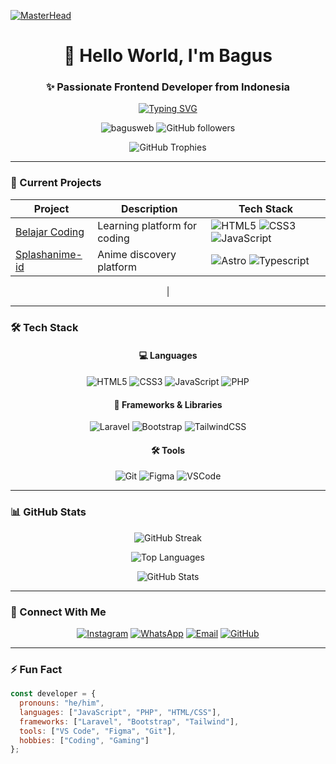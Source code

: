 [![MasterHead](https://propulsive.in/assets/img/service-icon/web.gif)](https://bagusweb.github.io)

<h1 align="center">👋 Hello World, I'm Bagus</h1>
<h3 align="center">✨ Passionate Frontend Developer from Indonesia</h3>

<p align="center">
  <a href="https://git.io/typing-svg">
    <img src="https://readme-typing-svg.demolab.com?font=Fira+Code&pause=1000&color=22D3EE&center=true&vCenter=true&width=435&lines=Turning+ideas+into+reality;Clean+code+enthusiast;Always+learning+new+tech;Coffee+%3C3" alt="Typing SVG" />
  </a>
</p>

<p align="center">
  <img src="https://komarev.com/ghpvc/?username=BagusWeb&label=Profile+Views&color=0e75b6&style=for-the-badge" alt="bagusweb" /> 
  <img src="https://img.shields.io/github/followers/BagusWeb?label=Followers&style=for-the-badge&color=0e75b6" alt="GitHub followers" />
</p>

<div align="center">
  <img src="https://github-profile-trophy.vercel.app/?username=BagusWeb&theme=onedark&row=1&column=7" alt="GitHub Trophies" />
</div>

---

### 🚀 Current Projects

<div align="center">
  
| Project | Description | Tech Stack |
|---------|-------------|------------|
| [Belajar Coding](https://bagusweb.github.io/belajar-coding-with-bagus) | Learning platform for coding | ![HTML5](https://img.shields.io/badge/-HTML5-E34F26?style=flat-square&logo=html5&logoColor=white) ![CSS3](https://img.shields.io/badge/-CSS3-1572B6?style=flat-square&logo=css3) ![JavaScript](https://img.shields.io/badge/-JavaScript-F7DF1E?style=flat-square&logo=javascript&logoColor=black) |
| [Splashanime-id](https://splashanime-id.vercel.app/) | Anime discovery platform | ![Astro](https://img.shields.io/badge/-Astro-1a1a1a?style=flat-square&logo=astro&logoColor=white) ![Typescript](https://img.shields.io/badge/-TSX-3178C6?style=flat-square&logo=typescript&logoColor=white)
 |

</div>

---

### 🛠️ Tech Stack

<div align="center">
  
#### 💻 Languages
![HTML5](https://img.shields.io/badge/-HTML5-E34F26?style=for-the-badge&logo=html5&logoColor=white)
![CSS3](https://img.shields.io/badge/-CSS3-1572B6?style=for-the-badge&logo=css3)
![JavaScript](https://img.shields.io/badge/-JavaScript-F7DF1E?style=for-the-badge&logo=javascript&logoColor=black)
![PHP](https://img.shields.io/badge/-PHP-777BB4?style=for-the-badge&logo=php&logoColor=white)

#### 🎨 Frameworks & Libraries
![Laravel](https://img.shields.io/badge/-Laravel-FF2D20?style=for-the-badge&logo=laravel&logoColor=white)
![Bootstrap](https://img.shields.io/badge/-Bootstrap-7952B3?style=for-the-badge&logo=bootstrap&logoColor=white)
![TailwindCSS](https://img.shields.io/badge/-Tailwind_CSS-38B2AC?style=for-the-badge&logo=tailwind-css&logoColor=white)

#### 🛠️ Tools
![Git](https://img.shields.io/badge/-Git-F05032?style=for-the-badge&logo=git&logoColor=white)
![Figma](https://img.shields.io/badge/-Figma-F24E1E?style=for-the-badge&logo=figma&logoColor=white)
![VSCode](https://img.shields.io/badge/-VS_Code-007ACC?style=for-the-badge&logo=visual-studio-code&logoColor=white)

</div>

---

### 📊 GitHub Stats

<div align="center">
  
![GitHub Streak](https://streak-stats.demolab.com?user=BagusWeb&theme=vue-dark&hide_border=true&date_format=j%20M%5B%20Y%5D)
  
![Top Languages](https://github-readme-stats.vercel.app/api/top-langs/?username=BagusWeb&theme=vue-dark&show_icons=true&hide_border=true&layout=compact)

![GitHub Stats](https://github-readme-stats.vercel.app/api?username=BagusWeb&theme=vue-dark&show_icons=true&hide_border=true&count_private=true&include_all_commits=true)

</div>

---

### 🤝 Connect With Me

<div align="center">
  
[![Instagram](https://img.shields.io/badge/-Instagram-E4405F?style=for-the-badge&logo=instagram&logoColor=white)](https://instagram.com/lanzzz.20)
[![WhatsApp](https://img.shields.io/badge/-WhatsApp-25D366?style=for-the-badge&logo=whatsapp&logoColor=white)](https://wa.me/6285894493680)
[![Email](https://img.shields.io/badge/-Email-D14836?style=for-the-badge&logo=gmail&logoColor=white)](mailto:laptopbagus139@gmail.com)
[![GitHub](https://img.shields.io/badge/-GitHub-181717?style=for-the-badge&logo=github&logoColor=white)](https://github.com/BagusWeb)

</div>

---

### ⚡ Fun Fact
```javascript
const developer = {
  pronouns: "he/him",
  languages: ["JavaScript", "PHP", "HTML/CSS"],
  frameworks: ["Laravel", "Bootstrap", "Tailwind"],
  tools: ["VS Code", "Figma", "Git"],
  hobbies: ["Coding", "Gaming"]
};
